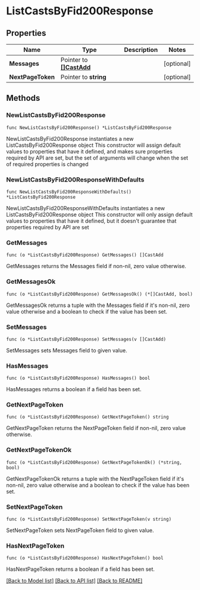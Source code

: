 # ListCastsByFid200Response

## Properties

Name | Type | Description | Notes
------------ | ------------- | ------------- | -------------
**Messages** | Pointer to [**[]CastAdd**](CastAdd.md) |  | [optional] 
**NextPageToken** | Pointer to **string** |  | [optional] 

## Methods

### NewListCastsByFid200Response

`func NewListCastsByFid200Response() *ListCastsByFid200Response`

NewListCastsByFid200Response instantiates a new ListCastsByFid200Response object
This constructor will assign default values to properties that have it defined,
and makes sure properties required by API are set, but the set of arguments
will change when the set of required properties is changed

### NewListCastsByFid200ResponseWithDefaults

`func NewListCastsByFid200ResponseWithDefaults() *ListCastsByFid200Response`

NewListCastsByFid200ResponseWithDefaults instantiates a new ListCastsByFid200Response object
This constructor will only assign default values to properties that have it defined,
but it doesn't guarantee that properties required by API are set

### GetMessages

`func (o *ListCastsByFid200Response) GetMessages() []CastAdd`

GetMessages returns the Messages field if non-nil, zero value otherwise.

### GetMessagesOk

`func (o *ListCastsByFid200Response) GetMessagesOk() (*[]CastAdd, bool)`

GetMessagesOk returns a tuple with the Messages field if it's non-nil, zero value otherwise
and a boolean to check if the value has been set.

### SetMessages

`func (o *ListCastsByFid200Response) SetMessages(v []CastAdd)`

SetMessages sets Messages field to given value.

### HasMessages

`func (o *ListCastsByFid200Response) HasMessages() bool`

HasMessages returns a boolean if a field has been set.

### GetNextPageToken

`func (o *ListCastsByFid200Response) GetNextPageToken() string`

GetNextPageToken returns the NextPageToken field if non-nil, zero value otherwise.

### GetNextPageTokenOk

`func (o *ListCastsByFid200Response) GetNextPageTokenOk() (*string, bool)`

GetNextPageTokenOk returns a tuple with the NextPageToken field if it's non-nil, zero value otherwise
and a boolean to check if the value has been set.

### SetNextPageToken

`func (o *ListCastsByFid200Response) SetNextPageToken(v string)`

SetNextPageToken sets NextPageToken field to given value.

### HasNextPageToken

`func (o *ListCastsByFid200Response) HasNextPageToken() bool`

HasNextPageToken returns a boolean if a field has been set.


[[Back to Model list]](../README.md#documentation-for-models) [[Back to API list]](../README.md#documentation-for-api-endpoints) [[Back to README]](../README.md)


